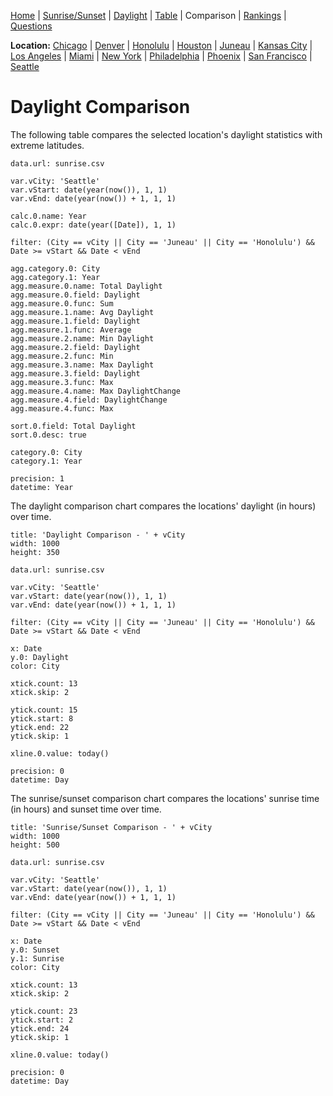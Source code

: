 [Home](#url=README.md) |
[Sunrise/Sunset](#url=sunrise.md) |
[Daylight](#url=daylight.md) |
[Table](#url=daylight-table.md) |
Comparison |
[Rankings](#url=daylight-rank.md) |
[Questions](#url=questions.md)

**Location:**
[Chicago](#var.vCity='Chicago') |
[Denver](#var.vCity='Denver') |
[Honolulu](#var.vCity='Honolulu') |
[Houston](#var.vCity='Houston') |
[Juneau](#var.vCity='Juneau') |
[Kansas City](#var.vCity='Kansas%20City') |
[Los Angeles](#var.vCity='Los%20Angeles') |
[Miami](#var.vCity='Miami') |
[New York](#var.vCity='New%20York') |
[Philadelphia](#var.vCity='Philadelphia') |
[Phoenix](#var.vCity='Phoenix') |
[San Francisco](#var.vCity='San%20Francisco') |
[Seattle](#var.vCity='Seattle')


# Daylight Comparison

The following table compares the selected location's daylight statistics with extreme latitudes.

~~~ data-table
data.url: sunrise.csv

var.vCity: 'Seattle'
var.vStart: date(year(now()), 1, 1)
var.vEnd: date(year(now()) + 1, 1, 1)

calc.0.name: Year
calc.0.expr: date(year([Date]), 1, 1)

filter: (City == vCity || City == 'Juneau' || City == 'Honolulu') && Date >= vStart && Date < vEnd

agg.category.0: City
agg.category.1: Year
agg.measure.0.name: Total Daylight
agg.measure.0.field: Daylight
agg.measure.0.func: Sum
agg.measure.1.name: Avg Daylight
agg.measure.1.field: Daylight
agg.measure.1.func: Average
agg.measure.2.name: Min Daylight
agg.measure.2.field: Daylight
agg.measure.2.func: Min
agg.measure.3.name: Max Daylight
agg.measure.3.field: Daylight
agg.measure.3.func: Max
agg.measure.4.name: Max DaylightChange
agg.measure.4.field: DaylightChange
agg.measure.4.func: Max

sort.0.field: Total Daylight
sort.0.desc: true

category.0: City
category.1: Year

precision: 1
datetime: Year
~~~

The daylight comparison chart compares the locations' daylight (in hours) over time.

~~~ line-chart
title: 'Daylight Comparison - ' + vCity
width: 1000
height: 350

data.url: sunrise.csv

var.vCity: 'Seattle'
var.vStart: date(year(now()), 1, 1)
var.vEnd: date(year(now()) + 1, 1, 1)

filter: (City == vCity || City == 'Juneau' || City == 'Honolulu') && Date >= vStart && Date < vEnd

x: Date
y.0: Daylight
color: City

xtick.count: 13
xtick.skip: 2

ytick.count: 15
ytick.start: 8
ytick.end: 22
ytick.skip: 1

xline.0.value: today()

precision: 0
datetime: Day
~~~

The sunrise/sunset comparison chart compares the locations' sunrise time (in hours) and sunset time
over time.

~~~ line-chart
title: 'Sunrise/Sunset Comparison - ' + vCity
width: 1000
height: 500

data.url: sunrise.csv

var.vCity: 'Seattle'
var.vStart: date(year(now()), 1, 1)
var.vEnd: date(year(now()) + 1, 1, 1)

filter: (City == vCity || City == 'Juneau' || City == 'Honolulu') && Date >= vStart && Date < vEnd

x: Date
y.0: Sunset
y.1: Sunrise
color: City

xtick.count: 13
xtick.skip: 2

ytick.count: 23
ytick.start: 2
ytick.end: 24
ytick.skip: 1

xline.0.value: today()

precision: 0
datetime: Day
~~~
